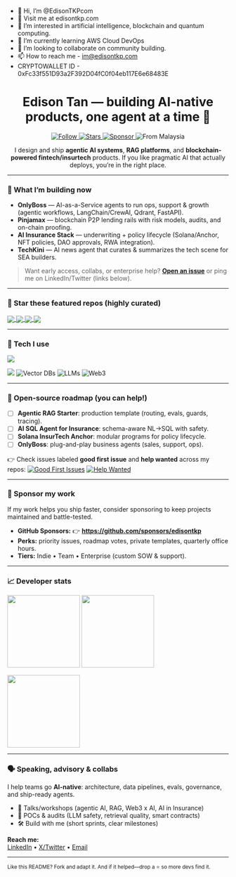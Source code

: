 - 👋 Hi, I’m @EdisonTKPcom
- 🌱 Visit me at edisontkp.com
- 👀 I’m interested in artificial intelligence, blockchain and quantum computing.
- 🌱 I’m currently learning AWS Cloud DevOps
- 💞️ I’m looking to collaborate on community building.
- 📫 How to reach me - im@edisontkp.com
- CRYPTOWALLET ID - 0xFc33f551D93a2F392D04fC0f04eb117E6e68483E
<!---
EdisonTKPcom/EdisonTKPcom is a ✨ special ✨ repository because its `README.md` (this file) appears on your GitHub profile.
You can click the Preview link to take a look at your changes.
--->


<!-- Profile Header -->
<h1 align="center">Edison Tan — building AI-native products, one agent at a time 🤖</h1>

<p align="center">
  <a href="https://github.com/edisontkp?tab=followers">
    <img alt="Follow" src="https://img.shields.io/github/followers/edisontkp?label=Follow%20%40edisontkp&style=social">
  </a>
  <a href="https://github.com/edisontkp?tab=repositories&q=&type=source&language=&sort=stargazers">
    <img alt="Stars" src="https://img.shields.io/github/stars/edisontkp?style=social">
  </a>
  <a href="https://github.com/sponsors/edisontkp">
    <img alt="Sponsor" src="https://img.shields.io/badge/Sponsor-%E2%9D%A4%EF%B8%8F-ff69b4">
  </a>
  <img alt="From Malaysia" src="https://img.shields.io/badge/MY-Kuala%20Lumpur-1f6feb">
</p>

<p align="center">
  I design and ship <b>agentic AI systems</b>, <b>RAG platforms</b>, and <b>blockchain-powered fintech/insurtech</b> products.  
  If you like pragmatic AI that actually deploys, you’re in the right place.
</p>

---

### 🚀 What I’m building now
- **OnlyBoss** — AI-as-a-Service agents to run ops, support & growth (agentic workflows, LangChain/CrewAI, Qdrant, FastAPI).
- **Pinjamax** — blockchain P2P lending rails with risk models, audits, and on-chain proofing.
- **AI Insurance Stack** — underwriting + policy lifecycle (Solana/Anchor, NFT policies, DAO approvals, RWA integration).
- **TechKini** — AI news agent that curates & summarizes the tech scene for SEA builders.

> Want early access, collabs, or enterprise help? **[Open an issue](https://github.com/edisontkp/edisontkp/issues/new)** or ping me on LinkedIn/Twitter (links below).

---

### 🌟 Star these featured repos (highly curated)
<a href="https://github.com/edisontkp/ai-engineer-cookbook">
  <img align="center" src="https://github-readme-stats.vercel.app/api/pin/?username=edisontkp&repo=ai-engineer-cookbook&description_lines_count=2" />
</a>
<a href="https://github.com/edisontkp/web3-engineer-cookbook">
  <img align="center" src="https://github-readme-stats.vercel.app/api/pin/?username=edisontkp&repo=web3-engineer-cookbook&description_lines_count=2" />
</a>

<a href="https://github.com/edisontkp/agentic-rag-starter">
  <img align="center" src="https://github-readme-stats.vercel.app/api/pin/?username=edisontkp&repo=agentic-rag-starter&description_lines_count=2" />
</a>
<a href="https://github.com/edisontkp/solana-insurtech-anchor">
  <img align="center" src="https://github-readme-stats.vercel.app/api/pin/?username=edisontkp&repo=solana-insurtech-anchor&description_lines_count=2" />
</a>

<br clear="both"/>

---

### 🧩 Tech I use
<p>
  <img src="https://skillicons.dev/icons?i=python,fastapi,flask,js,ts,react,nextjs,tailwind,flutter,postgres,redis,docker,kubernetes,aws,gcp,azure,terraform,linux,git,githubactions&perline=10" />
</p>
<p>
  <img src="https://skillicons.dev/icons?i=pytorch,tensorflow,opencv&perline=10" />
  <img alt="Vector DBs" src="https://img.shields.io/badge/VectorDB-Qdrant%20%7C%20pgvector-5865F2">
  <img alt="LLMs" src="https://img.shields.io/badge/LLMs-Llama%203%20%7C%20GPT%20%7C%20DeepSeek-0ea5e9">
  <img alt="Web3" src="https://img.shields.io/badge/Web3-Solana%20%7C%20EVM-14b8a6">
</p>

---

### 🧭 Open-source roadmap (you can help!)
- [ ] **Agentic RAG Starter**: production template (routing, evals, guards, tracing).  
- [ ] **AI SQL Agent for Insurance**: schema-aware NL→SQL with safety.  
- [ ] **Solana InsurTech Anchor**: modular programs for policy lifecycle.  
- [ ] **OnlyBoss**: plug-and-play business agents (sales, support, ops).
  
👉 Check issues labeled **good first issue** and **help wanted** across my repos:
[![Good First Issues](https://img.shields.io/badge/Issues-good%20first%20issue-blue)](https://github.com/issues?q=is%3Aissue+is%3Aopen+user%3Aedisontkp+label%3A%22good+first+issue%22)
[![Help Wanted](https://img.shields.io/badge/Issues-help%20wanted-blueviolet)](https://github.com/issues?q=is%3Aissue+is%3Aopen+user%3Aedisontkp+label%3A%22help+wanted%22)

---

### 💖 Sponsor my work
If my work helps you ship faster, consider sponsoring to keep projects maintained and battle-tested.

- **GitHub Sponsors:** 👉 **https://github.com/sponsors/edisontkp**  
- **Perks:** priority issues, roadmap votes, private templates, quarterly office hours.  
- **Tiers:** Indie • Team • Enterprise (custom SOW & support).

---

### 📈 Developer stats
<p>
  <img height="165" src="https://github-readme-stats.vercel.app/api?username=edisontkp&show_icons=true&include_all_commits=true&count_private=true" />
  <img height="165" src="https://github-readme-streak-stats.herokuapp.com?user=edisontkp" />
</p>
<p>
  <img height="165" src="https://github-readme-stats.vercel.app/api/top-langs/?username=edisontkp&layout=compact&langs_count=10" />
</p>

---

### 🗣️ Speaking, advisory & collabs
I help teams go **AI-native**: architecture, data pipelines, evals, governance, and ship-ready agents.
- 🎤 Talks/workshops (agentic AI, RAG, Web3 x AI, AI in Insurance)
- 🧪 POCs & audits (LLM safety, retrieval quality, smart contracts)
- 🛠️ Build with me (short sprints, clear milestones)

**Reach me:**  
<a href="https://www.linkedin.com/in/PUT-YOUR-LINKEDIN">LinkedIn</a> • 
<a href="https://x.com/PUT-YOUR-X">X/Twitter</a> • 
<a href="mailto:hello@PUT-YOUR-DOMAIN">Email</a>

---

<sub>Like this README? Fork and adapt it. And if it helped—drop a ⭐ so more devs find it.</sub>
